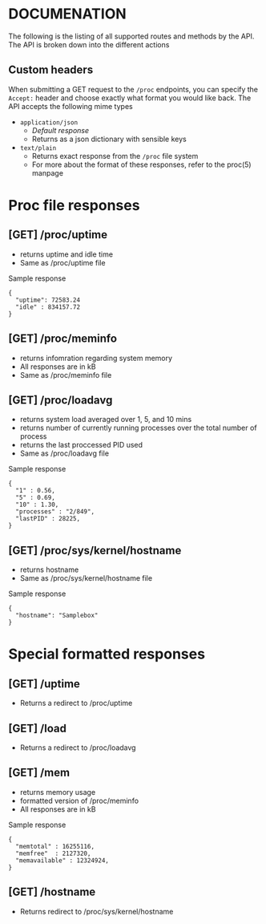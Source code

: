 DOCUMENATION
============

The following is the listing of all supported routes and methods by the API.
The API is broken down into the different actions

Custom headers
--------------

When submitting a GET request to the `/proc` endpoints,
you can specify the `Accept:` header and choose
exactly what format you would like back. The API accepts the following mime
types

* `application/json`
  * *Default response*
  * Returns as a json dictionary with sensible keys
* `text/plain`
  * Returns exact response from the `/proc` file system
  * For more about the format of these responses, refer to the proc(5) manpage

Proc file responses
============

[GET] /proc/uptime
-------------

* returns uptime and idle time
* Same as /proc/uptime file

Sample response

```
{
  "uptime": 72583.24
  "idle" : 834157.72
}
```

[GET] /proc/meminfo
-------------------

* returns infomration regarding system memory
* All responses are in kB
* Same as /proc/meminfo file

[GET] /proc/loadavg
-------------------

* returns system load averaged over 1, 5, and 10 mins
* returns number of currently running processes over the total number of
  process
* returns the last proccessed PID used
* Same as /proc/loadavg file

Sample response

```
{
  "1" : 0.56,
  "5" : 0.69,
  "10" : 1.30,
  "processes" : "2/849",
  "lastPID" : 28225,
}
```

[GET] /proc/sys/kernel/hostname
--------------------------------

* returns hostname
* Same as /proc/sys/kernel/hostname file

Sample response

```
{
  "hostname": "Samplebox"
}
```

Special formatted responses
===========================

[GET] /uptime
-------------

* Returns a redirect to /proc/uptime

[GET] /load
----------

* Returns a redirect to /proc/loadavg

[GET] /mem
----------

* returns memory usage
* formatted version of /proc/meminfo
* All responses are in kB

Sample response

```
{
  "memtotal" : 16255116,
  "memfree"  : 2127320,
  "memavailable" : 12324924,
}
```

[GET] /hostname
---------------

* Returns redirect to /proc/sys/kernel/hostname
